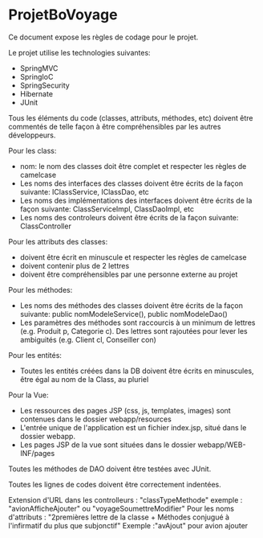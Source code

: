 # ProjetBoVoyage

Ce document expose les règles de codage pour le projet.

Le projet utilise les technologies suivantes:
  - SpringMVC
  - SpringIoC
  - SpringSecurity
  - Hibernate
  - JUnit
  

Tous les éléments du code (classes, attributs, méthodes, etc) doivent être commentés de telle façon à être compréhensibles par 
les autres développeurs.

Pour les class:
  - nom: le nom des classes doit être complet et respecter les règles de camelcase
  - Les noms des interfaces des classes doivent être écrits de la façon suivante: IClassService, IClassDao, etc
  - Les noms des implémentations des interfaces doivent être écrits de la façon suivante: ClassServiceImpl, ClassDaoImpl, etc
  - Les noms des controleurs doivent être écrits de la façon suivante: ClassController
  
Pour les attributs des classes:
  - doivent être écrit en minuscule et respecter les règles de camelcase
  - doivent contenir plus de 2 lettres
  - doivent être compréhensibles par une personne externe au projet
  
Pour les méthodes:
  - Les noms des méthodes des classes doivent être écrits de la façon suivante: public <?> nomModeleService(), public <?> nomModeleDao()
  - Les paramètres des méthodes sont raccourcis à un minimum de lettres (e.g. Produit p, Categorie c). Des lettres sont rajoutées 
  pour lever les ambiguités (e.g. Client cl, Conseiller con)
  
Pour les entités:
  - Toutes les entités créées dans la DB doivent être écrits en minuscules, être égal au nom de la Class, au pluriel
  
Pour la Vue:
  - Les ressources des pages JSP (css, js, templates, images) sont contenues dans le dossier webapp/resources
  - L'entrée unique de l'application est un fichier index.jsp, situé dans le dossier webapp.
  - Les pages JSP de la vue sont situées dans le dossier webapp/WEB-INF/pages
  
Toutes les méthodes de DAO doivent être testées avec JUnit.

Toutes les lignes de codes doivent être correctement indentées.

Extension d'URL dans les controlleurs : "classTypeMethode" exemple : "avionAfficheAjouter" ou "voyageSoumettreModifier"
Pour les noms d'attributs : "2premières lettre de la classe + Méthodes conjugué à l'infirmatif du plus que subjonctif" Exemple :"avAjout" pour avion ajouter
